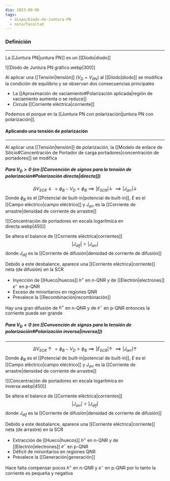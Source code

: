 ```yaml
---
dia: 2023-09-06
tags:
  - dispo/Diodo-de-Juntura-PN
  - nota/facultad
---
```

### Definición
---
La [[Juntura PN|juntura PN]] es un [[Diodo|diodo]] 

![[Diodo de Juntura PN gráfico.webp|300]]

Al aplicar una [[Tensión|tensión]] ($V_D = V_{PN}$) al [[Diodo|diodo]] se modifica la condición de equilibrio y se observan dos consecuencias principales 
* La [[Aproximación de vaciamiento#Polarización aplicada|región de vaciamiento aumenta o se reduce]]
* Circula [[Corriente eléctrica|corriente]]

Podemos el porque en la [[Juntura PN con polarización|juntura PN con polarización]].
#### Aplicando una tensión de polarización
---
Al aplicar una [[Tensión|tensión]] de polarización, la [[Modelo de enlace de Silicio#Concentración de Portador de carga portadores|concentración de portadores]] se modifica

##### Para $V_D > 0$ (en [[Convención de signos para la tensión de polarización#Polarización directa|directa]])
$$ \Delta V_{SCR} \downarrow = \phi_B - V_D < \phi_B \implies |E_{SCR}| \downarrow ~ \implies |J_{arr}| \downarrow $$
Donde $\phi_B$ es el [[Potencial de built-in|potencial de built-in]], $E$ es el [[Campo eléctrico|campo eléctrico]] y $J_{arr}$ es la [[Corriente de arrastre|densidad de corriente de arrastre]]

![[Concentración de portadores en escala logarítmica en directa.webp|450]]

Se altera el balance de [[Corriente eléctrica|corrientes]] $$ |J_{dif}| > |J_{arr}| $$ donde $J_{dif}$ es la [[Corriente de difusión|densidad de corriente de difusión]]

Debido a este desbalance, aparece una [[Corriente eléctrica|corriente]] neta (de difusión) en la SCR
* Inyección de [[Hueco|huecos]] $h^+$ en n-QNR y de [[Electrón|electrones]] $e^-$ en p-QNR
* Exceso de minoritarios en regiones QNR
* Prevalece la [[Recombinación|recombinación]]

Hay una gran difusión de $h^+$ en n-QNR y de $e^-$ en p-QNR entonces la corriente puede ser grande

##### Para $V_D < 0$ (en [[Convención de signos para la tensión de polarización#Polarización inversa|inversa]])
---
$$ \Delta V_{SCR} \uparrow = \phi_B - V_D > \phi_B \implies |E_{SCR}| \uparrow ~ \implies |J_{arr}| \uparrow $$
Donde $\phi_B$ es el [[Potencial de built-in|potencial de built-in]], $E$ es el [[Campo eléctrico|campo eléctrico]] y $J_{arr}$ es la [[Corriente de arrastre|densidad de corriente de arrastre]]

![[Concentración de portadores en escala logarítmica en inversa.webp|450]]

Se altera el balance de [[Corriente eléctrica|corrientes]] $$ |J_{arr}| > |J_{dif}| $$ donde $J_{dif}$ es la [[Corriente de difusión|densidad de corriente de difusión]]

Debido a este desbalance, aparece una [[Corriente eléctrica|corriente]] neta (de arrastre) en la SCR
* Extracción de [[Hueco|huecos]] $h^+$ en n-QNR y de [[Electrón|electrones]] $e^-$ en p-QNR
* Déficit de minoritarios en regiones QNR
* Prevalece la [[Generación|generación]]

Hace falta compensar pocos $h^+$ en n-QNR y $e^-$ en p-QNR por lo tanto la corriente es pequeña y negativa